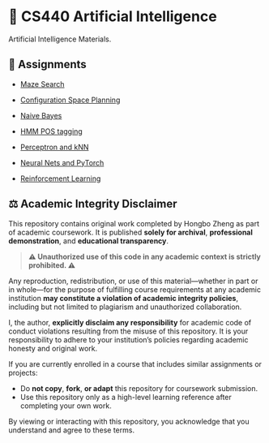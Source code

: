 # 🧠 CS440 Artificial Intelligence

Artificial Intelligence Materials.

## 📝 Assignments

- [Maze Search](https://github.com/hongbozheng/artificial-intelligence/tree/main/maze_search)

- [Configuration Space Planning](https://github.com/hongbozheng/artificial-intelligence/tree/main/configuration_space_planning)

- [Naive Bayes](https://github.com/hongbozheng/artificial-intelligence/tree/main/naive_bayes)

- [HMM POS tagging](https://github.com/hongbozheng/artificial-intelligence/tree/main/hmm_pos_tagging)

- [Perceptron and kNN](https://github.com/hongbozheng/artificial-intelligence/tree/main/perceptron_and_kNN)

- [Neural Nets and PyTorch](https://github.com/hongbozheng/artificial-intelligence/tree/main/neural_nets_and_pytorch)

- [Reinforcement Learning](https://github.com/hongbozheng/artificial-intelligence/tree/main/reinforcement_learning)

## ⚖️ Academic Integrity Disclaimer

This repository contains original work completed by Hongbo Zheng as part of academic coursework. It is published **solely for archival**, **professional demonstration**, and **educational transparency**.

> **⚠️ Unauthorized use of this code in any academic context is strictly prohibited. ⚠️**

Any reproduction, redistribution, or use of this material—whether in part or in whole—for the purpose of fulfilling course requirements at any academic institution **may constitute a violation of academic integrity policies**, including but not limited to plagiarism and unauthorized collaboration.

I, the author, **explicitly disclaim any responsibility** for academic code of conduct violations resulting from the misuse of this repository. It is your responsibility to adhere to your institution’s policies regarding academic honesty and original work.

If you are currently enrolled in a course that includes similar assignments or projects:

- Do **not copy**, **fork**, **or adapt** this repository for coursework submission.
- Use this repository only as a high-level learning reference after completing your own work.

By viewing or interacting with this repository, you acknowledge that you understand and agree to these terms.